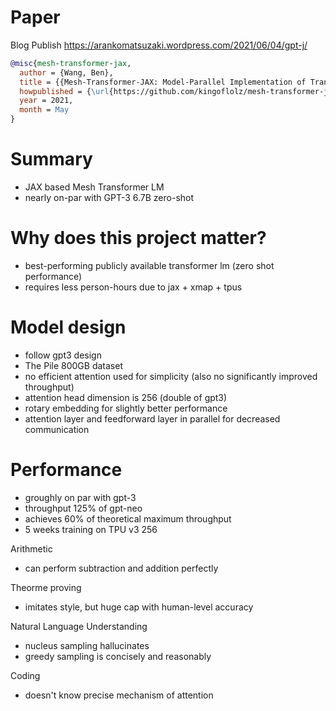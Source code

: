 # Paper
Blog Publish
https://arankomatsuzaki.wordpress.com/2021/06/04/gpt-j/

```bibtex	
@misc{mesh-transformer-jax,
  author = {Wang, Ben},
  title = {{Mesh-Transformer-JAX: Model-Parallel Implementation of Transformer Language Model with JAX}},
  howpublished = {\url{https://github.com/kingoflolz/mesh-transformer-jax}},
  year = 2021,
  month = May
}
```

# Summary
- JAX based Mesh Transformer LM
- nearly on-par with GPT-3 6.7B zero-shot

# Why does this project matter?
- best-performing publicly available transformer lm (zero shot performance)
- requires less person-hours due to jax + xmap + tpus

# Model design
- follow gpt3 design
- The Pile 800GB dataset
- no efficient attention used for simplicity (also no significantly improved throughput)
- attention head dimension is 256 (double of gpt3)
- rotary embedding for slightly better performance
- attention layer and feedforward layer in parallel for decreased communication

# Performance
- groughly on par with gpt-3
- throughput 125% of gpt-neo
- achieves 60% of theoretical maximum throughput
- 5 weeks training on TPU v3 256

Arithmetic
- can perform subtraction and addition perfectly

Theorme proving
- imitates style, but huge cap with human-level accuracy

Natural Language Understanding
- nucleus sampling hallucinates
- greedy sampling is concisely and reasonably

Coding
- doesn't know precise mechanism of attention